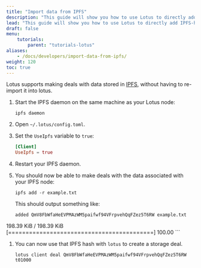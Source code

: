 ```yaml
---
title: "Import data from IPFS"
description: "This guide will show you how to use Lotus to directly add IPFS-hosted data to the Filecoin network."
lead: "This guide will show you how to use Lotus to directly add IPFS-hosted data to the Filecoin network."
draft: false
menu:
    tutorials:
        parent: "tutorials-lotus"
aliases:
    - /docs/developers/import-data-from-ipfs/
weight: 120
toc: true
---
```


Lotus supports making deals with data stored in [IPFS](https://ipfs.io), without having to re-import it into lotus. 

1. Start the IPFS daemon on the same machine as your Lotus node:

    ```shell
    ipfs daemon
    ```

1. Open `~/.lotus/config.toml`.
1. Set the `UseIpfs` variable to `true`:

    ```toml
    [Client]
    UseIpfs = true
    ```

1. Restart your IPFS daemon.
1. You should now be able to make deals with the data associated with your IPFS node:

    ```shell
    ipfs add -r example.txt
    ```

    This should output something like:

    ```shell
    added QmV8FbWfaHeEVPMAzWM5paifwf94VFrpvehQqFZez5T6RW example.txt
 198.39 KiB / 198.39 KiB [==========================================] 100.00
    ```

1. You can now use that IPFS hash with `lotus` to create a storage deal.

    ```shell
    lotus client deal QmV8FbWfaHeEVPMAzWM5paifwf94VFrpvehQqFZez5T6RW t01000 
```


